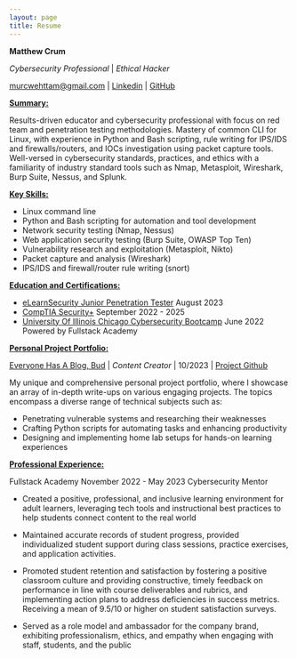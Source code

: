 ```yaml
---
layout: page
title: Resume
---
```


**Matthew Crum** 

*Cybersecurity Professional* \| *Ethical Hacker*

murcwehttam@gmail.com \| [Linkedin](https://www.linkedin.com/in/matthew-crum/) \| [GitHub](https://github.com/I-Am-Crumbles)

<ins>**Summary:** </ins>

Results-driven educator and cybersecurity professional with focus on red team and penetration testing
methodologies. Mastery of common CLI for Linux, with experience in Python and Bash scripting, rule
writing for IPS/IDS and firewalls/routers, and IOCs investigation using packet capture tools. Well-versed in
cybersecurity standards, practices, and ethics with a familiarity of industry standard tools such as Nmap,
Metasploit, Wireshark, Burp Suite, Nessus, and Splunk.


<ins> **Key Skills:** </ins>

* Linux command line
* Python and Bash scripting for automation and tool development
* Network security testing (Nmap, Nessus)
* Web application security testing (Burp Suite, OWASP Top Ten)
* Vulnerability research and exploitation (Metasploit, Nikto)
* Packet capture and analysis (Wireshark)
* IPS/IDS and firewall/router rule writing (snort)


<ins>**Education and Certifications:** </ins>

* [eLearnSecurity Junior Penetration Tester](https://my.ine.com/certificate/9009cbd0-ee12-482b-8eff-4dec14a74bdd) August 2023 
* [CompTIA Security+](https://drive.google.com/file/d/1CjmY6Xq3lYi-E_fNmFOvElqVXXoVaCqX/view?usp=sharing) September 2022 - 2025
* [University Of Illinois Chicago Cybersecurity Bootcamp](https://drive.google.com/file/d/1yWiwe33rkFMimqQAnx4pAumbsDGjD5dJ/view?usp=share_link) June 2022
  Powered by Fullstack Academy


<ins> **Personal Project Portfolio:** </ins>

[Everyone Has A Blog, Bud](https://i-am-crumbles.github.io/) \| *Content Creator* \| 10/2023 \| [Project Github](https://github.com/I-Am-Crumbles/I-Am-Crumbles.github.io)

My unique and comprehensive personal project portfolio, where I showcase an array of in-depth write-ups
on various engaging projects. The topics encompass a diverse range of technical subjects such as:

* Penetrating vulnerable systems and researching their weaknesses
* Crafting Python scripts for automating tasks and enhancing productivity
* Designing and implementing home lab setups for hands-on learning experiences


<ins> **Professional Experience:** </ins>

Fullstack Academy November 2022 - May 2023
Cybersecurity Mentor

* Created a positive, professional, and inclusive learning environment for adult learners, leveraging tech tools and instructional best practices to help students connect content to the real world

* Maintained accurate records of student progress, provided individualized student support during class sessions, practice exercises, and application activities.

* Promoted student retention and satisfaction by fostering a positive classroom culture and providing constructive, timely feedback on performance in line with course deliverables and rubrics, and implementing action plans to address deficiencies in success metrics. Receiving a mean of 9.5/10 or higher on student satisfaction surveys.

* Served as a role model and ambassador for the company brand, exhibiting professionalism, ethics, and empathy when engaging with staff, students, and the public
